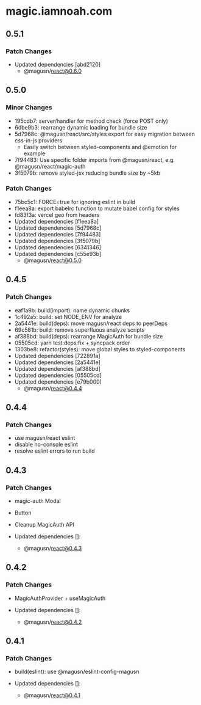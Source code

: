 # magic.iamnoah.com

## 0.5.1

### Patch Changes

- Updated dependencies [abd2120]
  - @magusn/react@0.6.0

## 0.5.0

### Minor Changes

- 195cdb7: server/handler for method check (force POST only)
- 6dbe9b3: rearrange dynamic loading for bundle size
- 5d7968c: @magusn/react/src/styles export for easy migration between css-in-js providers
  - Easily switch between styled-components and @emotion for example
- 7f94483: Use specific folder imports from @magusn/react, e.g. @magusn/react/magic-auth
- 3f5079b: remove styled-jsx reducing bundle size by ~5kb

### Patch Changes

- 75bc5c1: FORCE=true for ignoring eslint in build
- f1eea8a: export babelrc function to mutate babel config for styles
- fd83f3a: vercel geo from headers
- Updated dependencies [f1eea8a]
- Updated dependencies [5d7968c]
- Updated dependencies [7f94483]
- Updated dependencies [3f5079b]
- Updated dependencies [6341346]
- Updated dependencies [c55e93b]
  - @magusn/react@0.5.0

## 0.4.5

### Patch Changes

- eaf1a9b: build(import): name dynamic chunks
- 1c492a5: build: set NODE_ENV for analyze
- 2a5441e: build(deps): move magusn/react deps to peerDeps
- 69c581b: build: remove superfluous analyze scripts
- af388bd: build(deps): rearrange MagicAuth for bundle size
- 05505cd: yarn test:deps:fix + syncpack order
- 1303be8: refactor(styles): move global styles to styled-components
- Updated dependencies [722891a]
- Updated dependencies [2a5441e]
- Updated dependencies [af388bd]
- Updated dependencies [05505cd]
- Updated dependencies [e79b000]
  - @magusn/react@0.4.4

## 0.4.4

### Patch Changes

- use magusn/react eslint
- disable no-console eslint
- resolve eslint errors to run build

## 0.4.3

### Patch Changes

- magic-auth Modal

* Button

- Cleanup MagicAuth API

- Updated dependencies []:
  - @magusn/react@0.4.3

## 0.4.2

### Patch Changes

- MagicAuthProvider + useMagicAuth

- Updated dependencies []:
  - @magusn/react@0.4.2

## 0.4.1

### Patch Changes

- build(eslint): use @magusn/eslint-config-magusn

- Updated dependencies []:
  - @magusn/react@0.4.1
